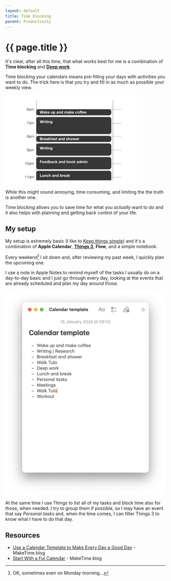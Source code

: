 ```yaml
---
layout: default
title: Time blocking
parent: Productivity
---
```


# {{ page.title }}

It's clear, after all this time, that what works best for me is a combination of **Time blocking** and **[Deep work](/docs/productivity/deep-work)**.

Time blocking your calendars means pre-filling your days with activities you want to do. The trick here is that you try and fill in as much as possible your weekly view.

![](/assets/images/2024-01-15_time-blocking.png)

While this might sound annoying, time consuming, and limiting the the truth is another one.

Time blocking allows you to save time for what you *actually* want to do and it also helps with planning and getting back control of your life.

## My setup

My setup is extremely basic (I like to [Keep things simple](/docs/productivity/keep-it-simple)) and it's a combination of **Apple Calendar**, **[Things 3](/docs/apps/task-managers/things3)**, **Flow**, and a simple notebook.

Every weekend[^weekend] I sit down and, after reviewing my past week, I quickly plan the upcoming one.

I use a note in Apple Notes to remind myself of the tasks I usually do on a day-to-day basic and I just go through every day, looking at the events that are already scheduled and plan my day around those.

[^weekend]: OK, sometimes even on Monday morning...

![A note in Apple Notes with a list of tasks or events I need or want to do most days](/assets/images/2024-01-15_make-time.png)

At the same time I use Things to list all of my tasks and block time also for those, when needed. I try to group them if possible, so I may have an event that say *Personal tasks* and, when the time comes, I can filter Things 3 to know what I have to do that day.

## Resources

- [Use a Calendar Template to Make Every Day a Good Day](https://maketime.blog/article/calendar-template/) - MakeTime.blog
- [Start With a Ful Calendar](https://maketime.blog/article/start-with-a-full-calendar/) - MakeTime.blog